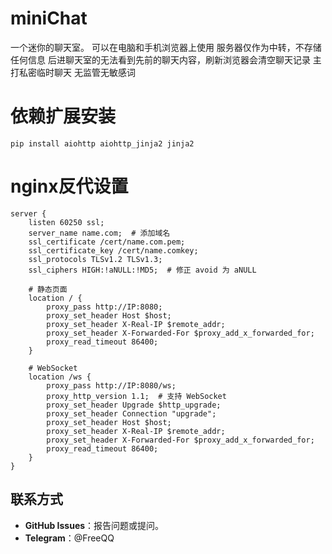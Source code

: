 # miniChat
一个迷你的聊天室。
可以在电脑和手机浏览器上使用
服务器仅作为中转，不存储任何信息
后进聊天室的无法看到先前的聊天内容，刷新浏览器会清空聊天记录
主打私密临时聊天
无监管无敏感词

# 依赖扩展安装
```
pip install aiohttp aiohttp_jinja2 jinja2
```

# nginx反代设置
```
server {
    listen 60250 ssl;
    server_name name.com;  # 添加域名
    ssl_certificate /cert/name.com.pem;
    ssl_certificate_key /cert/name.comkey;
    ssl_protocols TLSv1.2 TLSv1.3;
    ssl_ciphers HIGH:!aNULL:!MD5;  # 修正 avoid 为 aNULL

    # 静态页面
    location / {
        proxy_pass http://IP:8080; 
        proxy_set_header Host $host;
        proxy_set_header X-Real-IP $remote_addr;
        proxy_set_header X-Forwarded-For $proxy_add_x_forwarded_for;
        proxy_read_timeout 86400;
    }

    # WebSocket
    location /ws {
        proxy_pass http://IP:8080/ws;
        proxy_http_version 1.1;  # 支持 WebSocket
        proxy_set_header Upgrade $http_upgrade;
        proxy_set_header Connection "upgrade";
        proxy_set_header Host $host;
        proxy_set_header X-Real-IP $remote_addr;
        proxy_set_header X-Forwarded-For $proxy_add_x_forwarded_for;
        proxy_read_timeout 86400;
    }
}
```

## 联系方式

- **GitHub Issues**：报告问题或提问。
- **Telegram**：@FreeQQ